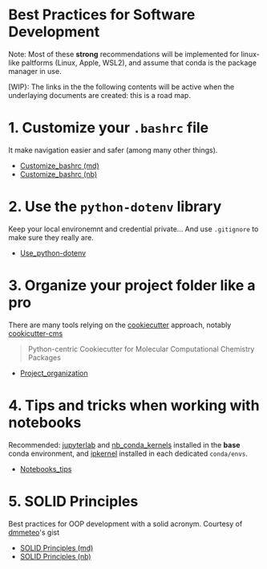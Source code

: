 # Best Practices for Software Development
Note: Most of these __strong__ recommendations will be implemented for linux-like paltforms (Linux, Apple, WSL2), and assume that conda is the package manager in use.


[WIP}: The links in the the following contents will be active when the underlaying documents are created: this is a road map.

# 1. Customize your `.bashrc` file
It make navigation easier and safer (among many other things).
 * <a href="https://github.com/CatChenal/mcce_dev/blob/main/best_practices/Customize_bashrc.md" target="_blank">Customize_bashrc (md)</a>
 * <a href="https://github.com/CatChenal/mcce_dev/blob/main/best_practices/Customize_bashrc.ipynb" target="_blank">Customize_bashrc (nb)</a>

# 2. Use the `python-dotenv` library
Keep your local environemnt and credential private... And use `.gitignore` to make sure they really are.
 * [Use_python-dotenv]()

# 3. Organize your project folder like a pro
There are many tools relying on the [cookiecutter](https://cookiecutter.readthedocs.io/en/latest/installation.html#install-cookiecutter) approach, notably [cookicutter-cms](https://github.com/MolSSI/cookiecutter-cms)
> Python-centric Cookiecutter for Molecular Computational Chemistry Packages
 * [Project_organization]()

# 4. Tips and tricks when working with notebooks
Recommended: [jupyterlab](https://jupyterlab.readthedocs.io/en/stable/getting_started/installation.html) and [nb_conda_kernels](https://github.com/Anaconda-Platform/nb_conda_kernels) installed in the __base__ conda environment, and [ipkernel](https://ipython.readthedocs.io/en/5.x/install/kernel_install.html) installed in each dedicated `conda/envs`.
 * [Notebooks_tips]()

# 5. SOLID Principles
Best practices for OOP development with a solid acronym. Courtesy of [dmmeteo](https://github.com/dmmeteo)'s gist
 * <a href="https://github.com/CatChenal/mcce_dev/blob/main/best_practices/SOLID.md" target="_blank">SOLID Principles (md)</a>
 * <a href="https://github.com/CatChenal/mcce_dev/blob/main/best_practices/SOLID.ipynb" target="_blank">SOLID Principles (nb)</a>
